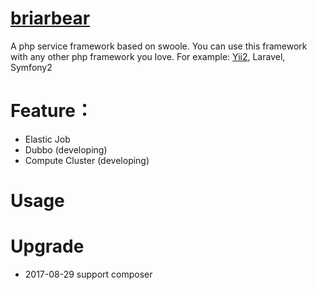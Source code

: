 # [briarbear](https://github.com/lsccgzwd/briarbear)
A php service framework based on swoole.
You can use this framework with any other php framework you love. For example: [Yii2](https://github.com/lscgzwd/yii2-swoole), Laravel, Symfony2
# Feature：
* Elastic Job 
* Dubbo (developing)
* Compute Cluster (developing)

# Usage


# Upgrade
* 2017-08-29 support composer

